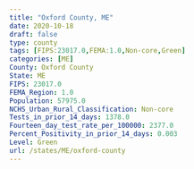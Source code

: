 ```yaml
---
title: "Oxford County, ME"
date: 2020-10-18
draft: false
type: county
tags: [FIPS:23017.0,FEMA:1.0,Non-core,Green]
categories: [ME]
County: Oxford County
State: ME
FIPS: 23017.0
FEMA_Region: 1.0
Population: 57975.0
NCHS_Urban_Rural_Classification: Non-core
Tests_in_prior_14_days: 1378.0
Fourteen_day_test_rate_per_100000: 2377.0
Percent_Positivity_in_prior_14_days: 0.003
Level: Green
url: /states/ME/oxford-county
---
```



